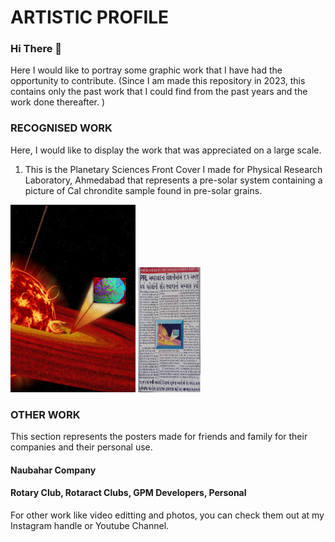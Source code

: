# ARTISTIC PROFILE

### Hi There 👋

Here I would like to portray some graphic work that I have had the opportunity to contribute. 
(Since I am made this repository in 2023, this contains only the past work that I could find from the past years and the work done thereafter. )

### RECOGNISED WORK

Here, I would like to display the work that was appreciated on a large scale.

1. This is the Planetary Sciences Front Cover I made for Physical Research Laboratory, Ahmedabad that represents a pre-solar system containing a picture of CaI chrondite sample found in pre-solar grains.

<img src="https://github.com/thejoker-ayush/Graphic/blob/e59422f77f53815a7ca6bfd12c4193f8deddf68f/planetary%20sciences%20cover.jpg" width="200" height="300">
<img src="https://github.com/thejoker-ayush/Graphic/blob/f88a8fa24a0cf4766bdcb1a5a796f2279211a686/news%20article.jpg" width="100" height="200">


### OTHER WORK
This section represents the posters made for friends and family for their companies and their personal use.

#### Naubahar Company



#### Rotary Club, Rotaract Clubs, GPM Developers, Personal




For other work like video editting and photos, you can check them out at my Instagram handle or Youtube Channel.
